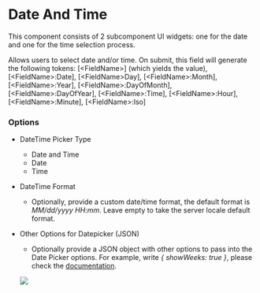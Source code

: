 # Date And Time

This component consists of 2 subcomponent UI widgets: one for the date and one for the time selection process.

Allows users to select date and/or time. On submit, this field will generate the following tokens: \[&lt;FieldName&gt;\] \(which yields the value\), \[&lt;FieldName&gt;:Date\], \[&lt;FieldName&gt;Day\], \[&lt;FieldName&gt;:Month\], \[&lt;FieldName&gt;:Year\], \[&lt;FieldName&gt;:DayOfMonth\], \[&lt;FieldName&gt;:DayOfYear\], \[&lt;FieldName&gt;:Time\], \[&lt;FieldName&gt;:Hour\], \[&lt;FieldName&gt;:Minute\], \[&lt;FieldName&gt;:Iso\]

### Options

* DateTime Picker Type 
  * Date and Time
  * Date
  * Time
* DateTime Format

  * Optionally, provide a custom date/time format, the default format is _MM/dd/yyyy HH:mm_. Leave empty to take the server locale default format.

* Other Options for Datepicker \(JSON\)

  * Optionally provide a JSON object with other options to pass into the Date Picker options. For example, write _{ showWeeks: true }_, please check the [documentation](https://github.com/Gillardo/bootstrap-ui-datetime-picker).

  ![](https://s3.amazonaws.com/static.dnnsharp.com/documentation/2017/07/chrome_2017-07-07_12-29-10.png)



